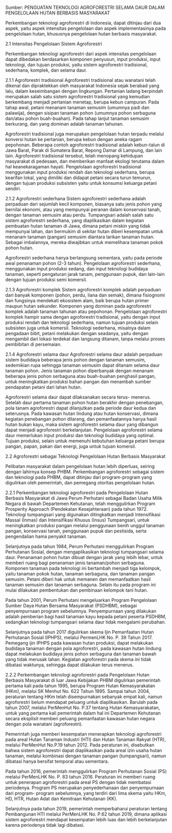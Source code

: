 Sumber: PENGUATAN TEKNOLOGI AGROFORESTRI SELAMA DAUR DALAM PENGELOLAAN HUTAN BERBASIS MASYARAKAT


Perkembangan teknologi agroforestri di Indonesia, dapat
ditinjau dari dua aspek, yaitu aspek intensitas pengelolaan dan
aspek implementasinya pada pengelolaan hutan, khususnya
pengelolaan hutan berbasis masyarakat.

2.1 Intensitas Pengelolaan Sistem Agroforestri

Perkembangan teknologi agroforestri dari aspek intensitas
pengelolaan dapat dibedakan berdasarkan komponen penyusun,
input produksi, input teknologi, dan tujuan produksi, yaitu
sistem agroforestri tradisional, sederhana, komplek, dan selama
daur.

2.1.1 Agroforestri tradisional
Agroforestri tradisional atau wanatani telah dikenal dan
dipraktekkan oleh masyarakat Indonesia sejak berabad yang lalu,
dalam keseimbangan dengan lingkungan. Pertanian ladang
berpindah merupakan salah satu sistem agroforestri tradisional
yang kemudian berkembang menjadi pertanian menetap, berupa
kebun campuran. Pada tahap awal, petani menanam
tanaman semusim (umumnya padi dan palawija), dengan sisipan
tanaman pohon (umumnya pohon serbaguna dan/atau pohon
buah-buahan). Pada tahap lanjut tanaman semusim berkurang,
dan yang dominan adalah tanaman tahunan.

Agroforestri tradisional juga merupakan pengelolaan hutan
terpadu melalui konversi hutan ke pertanian, berupa kebun
dengan aneka ragam pepohonan. Beberapa contoh agroforestri
tradisional adalah kebun-talun di Jawa Barat, Parak di Sumatera
Barat, Repong Damar di Lampung, dan lain lain. Agroforestri
tradisional tersebut, telah menopang kehidupan masyarakat di
pedesaan, dan memberikan manfaat ekologi terutama dalam hal
keanekaragaman hayati. Pengelolaan agroforestri tradisional
menggunakan input produksi rendah dan teknologi sederhana,
berupa kearifan lokal, yang dimiliki dan didapat petani secara
turun temurun, dengan tujuan produksi subsisten yaitu untuk
konsumsi keluarga petani sendiri.

2.1.2 Agroforestri sederhana
Sistem agroforestri sederhana adalah perpaduan dari
sejumlah kecil komponen, biasanya satu jenis pohon yang
bernilai ekonomi, atau yang mempunyai peranan dalam
konservasi tanah, dengan tanaman semusim atau perdu.
Tumpangsari adalah salah satu sistem agroforestri sederhana,
yang diaplikasikan dalam kegiatan pembuatan hutan tanaman di
Jawa, dimana petani miskin yang tidak mempunyai lahan, dan
bermukim di sekitar hutan diberi kesempatan untuk menanam
tanaman (pangan) semusim diantara larikan tanaman hutan.
Sebagai imbalannya, mereka diwajibkan untuk memelihara
tanaman pokok pohon hutan.

Agroforestri sederhana hanya berlangsung sementara, yaitu
pada periode awal penanaman pohon (2-3 tahun). Pengelolaan
agroforestri sederhana, menggunakan input produksi sedang,
dan input teknologi budidaya tanaman, seperti pengaturan jarak
tanam, penggunaan pupuk, dan lain-lain dengan tujuan produksi
semi komersil.

2.1.3 Agroforestri komplek
Sistem agroforestri komplek adalah perpaduan dari banyak
komponen (pohon, perdu, liana dan semak), dimana fisiognomi
dan fungsinya mendekati ekosistem alam, baik berupa hutan
primer maupun hutan sekunder. Komponen yang dominan
pada agroforestri komplek adalah tanaman tahunan atau
pepohonan. Pengelolaan agroforestri komplek hampir sama
dengan agroforestri tradisional, yaitu dengan input produksi
rendah dan teknologi sederhana, namun tujuan produksi selain
subsisten juga untuk komersil. Teknologi sederhana, misalnya
dalam pengadaan bibit, petani melakukan dengan seadanya,
yaitu dengan mengambil dari lokasi terdekat dan langsung
ditanam, tanpa melalui proses pembibitan di persemaian.

2.1.4 Agroforestri selama daur
Agroforestri selama daur adalah perpaduan sistem budidaya
beberapa jenis pohon dengan tanaman semusim, sedemikian
rupa sehingga tanaman semusim dapat ditanam selama daur
tanaman pohon. Jenis tanaman pohon diperbanyak dengan
menanam beberapa jenis pohon serbaguna atau buah-buahan
penghasil pangan, untuk meningkatkan produksi bahan pangan
dan menambah sumber pendapatan petani dari lahan hutan.

Agroforestri selama daur dapat dilaksanakan secara terus-
menerus. Setelah daur pertama tanaman pohon hutan berakhir
dengan penebangan, pola tanam agroforestri dapat dilanjutkan
pada periode daur kedua dan seterusnya. Pada kawasan hutan
lindung atau hutan konservasi, dimana kegiatan penebangan
pohon dilarang, dan pemanfaatannya hanya hasil hutan bukan
kayu, maka sistem agroforestri selama daur yang dibangun dapat
menjadi agroforestri berkelanjutan. Pengelolaan agroforestri
selama daur memerlukan input produksi dan teknologi budidaya
yang optimal. Tujuan produksi, selain untuk memenuhi
kebutuhan keluarga petani berupa pangan, papan, pakan dan
energi, juga untuk tujuan komersil.


2.2 Agroforestri sebagai Teknologi Pengelolaan Hutan Berbasis Masyarakat

Pelibatan masyarakat dalam pengelolaan hutan lebih
diperluas, seiring dengan lahirnya konsep PHBM. Perkembangan
agroforestri sebagai sistem dan teknologi pada PHBM, dapat
ditinjau dari program-program yang digulirkan oleh pemerintah,
dan pemegang otoritas pengelolaan hutan.

2.2.1 Perkembangan teknologi agroforestri pada
Pengelolaan Hutan Berbasis Masyarakat di Jawa
Perum Perhutani sebagai Badan Usaha Milik Negara di
bawah Departemen Kehutanan, telah menggulirkan Program
Prosperity Approach (Pendekatan Kesejahteraan) pada tahun 1972. Teknologi tumpangsari yang digunakan ditingkatkan
menjadi Intensifikasi Massal (Inmas) dan Intensifikasi Khusus
(Insus) Tumpangsari, untuk meningkatkan produksi pangan
melalui penggunaan benih unggul tanaman pangan, konservasi
tanah, penggunaan pupuk dan pestisida, serta pengendalian
hama penyakit tanaman.

Selanjutnya pada tahun 1984, Perum Perhutani menggulirkan
Program Perhutanan Sosial, dengan mengaplikasikan teknologi
tumpangsari selama daur. 
Penanaman pohon hutan dibuat dengan jarak yang lebih
lebar, untuk memberi ruang bagi penanaman jenis tanaman/pohon
serbaguna. Komponen tanaman pada teknologi ini bertambah
menjadi tiga kelompok, yaitu tanaman pokok hutan, tanaman
serbaguna, dan tanaman pangan semusim. Petani diberi hak
untuk memanen dan memanfaatkan hasil tanaman semusim dan
tanaman serbaguna. Selain itu pada program ini mulai dilakukan
pembentukan dan pembinaan kelompok tani hutan.

Pada tahun 2001, Perum Perhutani mengeluarkan Program
Pengelolaan Sumber Daya Hutan Bersama Masyarakat
(PSDHBM), sebagai penyempurnaan program sebelumnya.
Penyempurnaan yang dilakukan adalah pemberian bagi hasil
tanaman kayu kepada petani peserta PSDHBM, sedangkan
teknologi tumpangsari selama daur tidak mengalami
perubahan.

Selanjutnya pada tahun 2017 digulirkan skema Ijin
Pemanfaatan Hutan Perhutanan Sosial (IPHPS), melalui
PermenLHK No. P. 39 Tahun 2017. Pemegang ijin IPHPS pada
kawasan hutan produksi, dapat melakukan budidaya tanaman
dengan pola agroforestri, pada kawasan hutan lindung dapat
melakukan budidaya jenis pohon serbaguna dan tanaman bawah
yang tidak merusak lahan. Kegiatan agroforestri pada skema
ini tidak dibatasi waktunya, sehingga dapat dilakukan terus
menerus.

2.2.2 Perkembangan teknologi agroforestri pada
Pengelolaan Hutan Berbasis Masyarakat di luar Jawa
Kebijakan PHBM digulirkan pemerintah pertama kali pada
tahun 1995, berupa Program Hutan Kemasyarakatan (HKm),
melalui SK Menhut No. 622 Tahun 1995. Sampai tahun
2004, peraturan tentang HKm telah disempurnakan sebanyak
empat kali, namun agroforestri belum mendapat peluang untuk
diaplikasikan. Barulah pada tahun 2007, melalui PerMenHut
No. P.37 tentang Hutan Kemasyarakatan, untuk yang pertama
kali pemerintah dalam hal ini Departemen Kehutanan secara
eksplisit memberi peluang pemanfaatan kawasan hutan negara
dengan pola wanatani (agroforestri).

Pemerintah juga memberi kesempatan menerapkan teknologi
agroforestri pada areal Hutan Tanaman Industri (HTI) dan Hutan
Tanaman Rakyat (HTR), melalui PerMenHut No.P.19 tahun 2012. Pada peraturan ini, disebutkan bahwa sistem agroforestri
dapat diaplikasikan pada areal izin usaha hutan tanaman, melalui
kombinasi dengan tanaman pangan (tumpangsari), namun
dibatasi hanya bersifat temporal atau sementara.

Pada tahun 2016, pemerintah menggulirkan Program
Perhutanan Sosial (PS) melalui PerMenLHK No. P. 83 tahun 2016. Peraturan ini memberi ruang untuk penerapan agroforestri
pada areal PS dengan tidak membatasi periodenya. Program PS
merupakan penyederhanaan dan penyempurnaan dari program-
program sebelumnya, yang terdiri dari lima skema yaitu HKm,
HD, HTR, Hutan Adat dan Kemitraan Kehutanan (KK).

Selanjutnya pada tahun 2019, pemerintah memperbaharui
peraturan tentang Pembangunan HTI melalui PerMenLHK No.
P.62 tahun 2019, dimana aplikasi sistem agroforestri mendapat
kesempatan lebih luas dan lebih berkelanjutan karena periodenya
tidak lagi dibatasi.